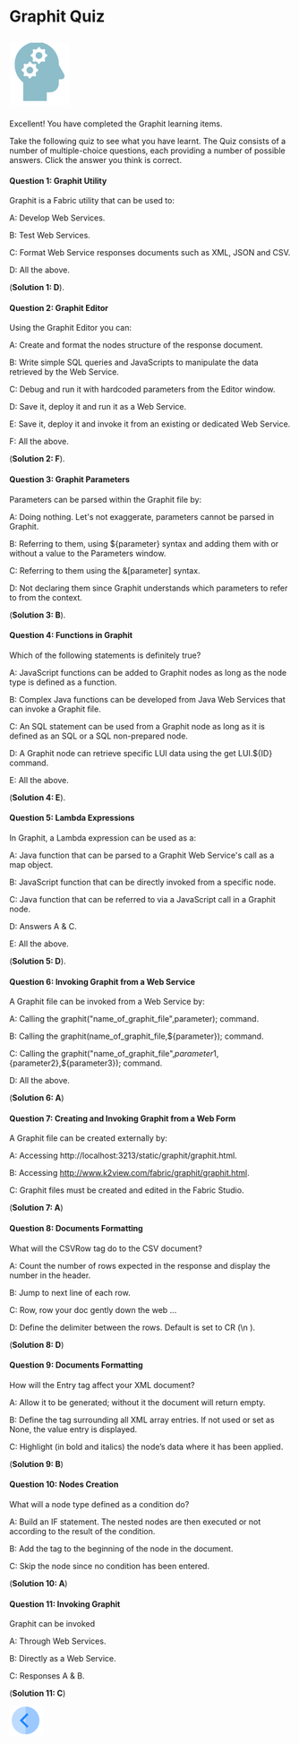 # Graphit Quiz

## ![](/academy/Training_Level_1/03_fabric_basic_LU/images/Quiz.png)
Excellent! 
You have completed the Graphit learning items.


Take the following quiz to see what you have learnt. The Quiz consists of a number of multiple-choice questions, each providing a number of possible answers. Click the answer you think is correct. 



#### Question 1: Graphit Utility

Graphit is a Fabric utility that can be used to:

A: Develop Web Services.

B: Test Web Services.

C: Format Web Service responses documents such as XML, JSON and CSV.

D: All the above.

(**Solution 1: D**).


#### Question 2: Graphit Editor

Using the Graphit Editor you can:

A: Create and format the nodes structure of the response document.

B: Write simple SQL queries and JavaScripts to manipulate the data retrieved by the Web Service.

C: Debug and run it with hardcoded parameters from the Editor window.

D: Save it, deploy it and run it as a Web Service.

E: Save it, deploy it and invoke it from an existing or dedicated Web Service.

F: All the above.

(**Solution 2: F**).


#### Question 3: Graphit Parameters

Parameters can be parsed within the Graphit file by:

A: Doing nothing. Let's not exaggerate, parameters cannot be parsed in Graphit.

B: Referring to them, using ${parameter} syntax and adding them with or without a value to the Parameters window.

C: Referring to them using the &[parameter] syntax.

D: Not declaring them since Graphit understands which parameters to refer to from the context.

(**Solution 3: B**).


#### Question 4: Functions in Graphit

Which of the following statements is definitely true?

A: JavaScript functions can be added to Graphit nodes as long as the node type is defined as a function.

B: Complex Java functions can be developed from Java Web Services that can invoke a Graphit file.

C: An SQL statement can be used from a Graphit node as long as it is defined as an SQL or a SQL non-prepared node.

D: A Graphit node can retrieve specific LUI data using the get LUI.${ID} command.

E: All the above.

(**Solution 4: E**).


#### Question 5: Lambda Expressions

In Graphit, a Lambda expression can be used as a:

A: Java function that can be parsed to a Graphit Web Service's call as a map object.

B: JavaScript function that can be directly invoked from a specific node.

C: Java function that can be referred to via a JavaScript call in a Graphit node.

D: Answers A & C.

E: All the above.

(**Solution 5: D**).


#### Question 6: Invoking Graphit from a Web Service

A Graphit file can be invoked from a Web Service by:

A: Calling the graphit("name_of_graphit_file",parameter); command.

B: Calling the graphit(name_of_graphit_file,${parameter}); command.

C: Calling the graphit("name_of_graphit_file",${parameter1},${parameter2},${parameter3}); command.

D: All the above.

(**Solution 6: A**)


#### Question 7: Creating and Invoking Graphit from a Web Form

A Graphit file can be created externally by:

A: Accessing http://localhost:3213/static/graphit/graphit.html.

B: Accessing http://www.k2view.com/fabric/graphit/graphit.html.

C: Graphit files must be created and edited in the Fabric Studio.

(**Solution 7: A**)


#### Question 8: Documents Formatting

What will the CSVRow tag do to the CSV document?

A: Count the number of rows expected in the response and display the number in the header.

B: Jump to next line of each row.

C: Row, row your doc gently down the web ...

D: Define the delimiter between the rows. Default is set to CR (\n ).

(**Solution 8: D**)


#### Question 9: Documents Formatting

How will the Entry tag affect your XML document?

A: Allow it to be generated; without it the document will return empty.

B: Define the tag surrounding all XML array entries. If not used or set as None, the value entry is displayed.

C: Highlight (in bold and italics) the node’s data where it has been applied. 

(**Solution 9: B**)


#### Question 10: Nodes Creation 

What will a node type defined as a condition do?

A: Build an IF statement. The nested nodes are then executed or not according to the result of the condition.

B: Add the tag to the beginning of the node in the document.

C: Skip the node since no condition has been entered.

(**Solution 10: A**)


#### Question 11: Invoking Graphit

Graphit can be invoked

A: Through Web Services.

B: Directly as a Web Service.

C: Responses A & B.

(**Solution 11: C**)


[![Previous](/articles/images/Previous.png)](/academy/Training_Level_1/06_web_services/12_graphit_solutions.md)
